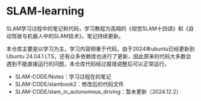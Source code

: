 # SLAM-learning

SLAM学习过程中的笔记和代码，学习教程为高翔的《视觉SLAM十四讲》和《自动驾驶与机器人中的SLAM技术》，笔记持续更新。

本仓库主要是以学习为主，学习内容侧重于代码，由于2024年ubuntu已经更新到Ubuntu 24.04.1 LTS，还有众多依赖库也进行了更新，因此原来的代码大多数会遇到不能直接运行的问题，本仓库代码经过报错调整后可以正常运行。

- SLAM-CODE/Notes：学习过程在的笔记
- SLAM-CODE/slambook2：修改后的代码文件
- SLAM-CODE/slam_in_autonomous_driving：暂未更新（2024.12.2）